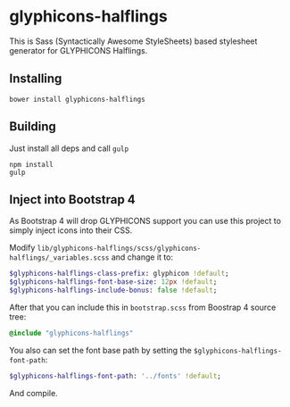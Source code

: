 
# glyphicons-halflings

This is Sass (Syntactically Awesome StyleSheets) based stylesheet generator for GLYPHICONS Halflings.

## Installing

```shell
bower install glyphicons-halflings
```

## Building

Just install all deps and call `gulp`

```shell
npm install
gulp
```

## Inject into Bootstrap 4

As Bootstrap 4 will drop GLYPHICONS support you can use this project to simply inject icons into their CSS.

Modify `lib/glyphicons-halflings/scss/glyphicons-halflings/_variables.scss` and change it to:

```Sass
$glyphicons-halflings-class-prefix: glyphicon !default;
$glyphicons-halflings-font-base-size: 12px !default;
$glyphicons-halflings-include-bonus: false !default;
```

After that you can include this in `bootstrap.scss` from Boostrap 4 source tree:

```Sass
@include "glyphicons-halflings"
```

You also can set the font base path by setting the `$glyphicons-halflings-font-path`:

```Sass
$glyphicons-halflings-font-path: '../fonts' !default;
```

And compile.

